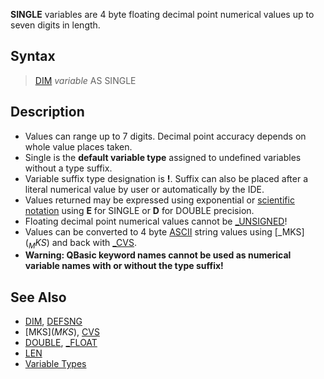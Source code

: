 **SINGLE** variables are 4 byte floating decimal point numerical values up to seven digits in length.

## Syntax

> [DIM](DIM) *variable* AS SINGLE

## Description

* Values can range up to 7 digits. Decimal point accuracy depends on whole value places taken.
* Single is the **default variable type** assigned to undefined variables without a type suffix.
* Variable suffix type designation is **!**. Suffix can also be placed after a literal numerical value by user or automatically by the IDE.
* Values returned may be expressed using exponential or [scientific notation](scientific-notation) using **E** for SINGLE or **D** for DOUBLE precision.
* Floating decimal point numerical values cannot be [_UNSIGNED](_UNSIGNED)!
* Values can be converted to 4 byte [ASCII](ASCII) string values using [_MKS$](_MKS$) and back with [_CVS](_CVS).
* **Warning: QBasic keyword names cannot be used as numerical variable names with or without the type suffix!**

## See Also

* [DIM](DIM), [DEFSNG](DEFSNG)
* [MKS$](MKS$), [CVS](CVS)
* [DOUBLE](DOUBLE), [_FLOAT](_FLOAT)
* [LEN](LEN)
* [Variable Types](Variable-Types)
